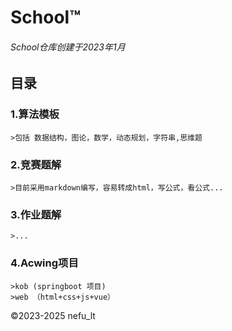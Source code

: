 # School&trade;
###### School仓库创建于2023年1月





## 目录 

### 1.算法模板
    >包括 数据结构，图论，数学，动态规划，字符串,思维题

### 2.竞赛题解
    >目前采用markdown编写，容易转成html，写公式，看公式...

### 3.作业题解
    >...
### 4.Acwing项目
    >kob (springboot 项目)
    >web （html+css+js+vue）

&copy;2023-2025 nefu_lt
